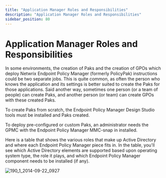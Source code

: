 ```yaml
---
title: "Application Manager Roles and Responsibilities"
description: "Application Manager Roles and Responsibilities"
sidebar_position: 80
---
```


# Application Manager Roles and Responsibilities

In some environments, the creation of Paks and the creation of GPOs which deploy Netwrix Endpoint
Policy Manager (formerly PolicyPak) instructions could be two separate jobs. This is quite common,
as often the person who knows the application and its settings is better suited to create the Paks
for those applications.
Said another way, sometimes one person (or a team of people) can create Paks, and another person (or
team) can create GPOs with these created Paks.

To create Paks from scratch, the Endpoint Policy Manager Design Studio tools must be installed and
Paks created.

To deploy pre-configured or custom Paks, an administrator needs the GPMC with the Endpoint Policy
Manager MMC-snap in installed.

Here is a table that shows the various roles that make up Active Directory and where each Endpoint
Policy Manager piece fits in. In the table, you'll see which Active Directory elements are supported
based upon operating system type, the role it plays, and which Endpoint Policy Manager component
needs to be installed (if any).

![190_1_2014-09-22_0927](/images/endpointpolicymanager/applicationsettings/190_1_2014-09-22_0927.webp)
